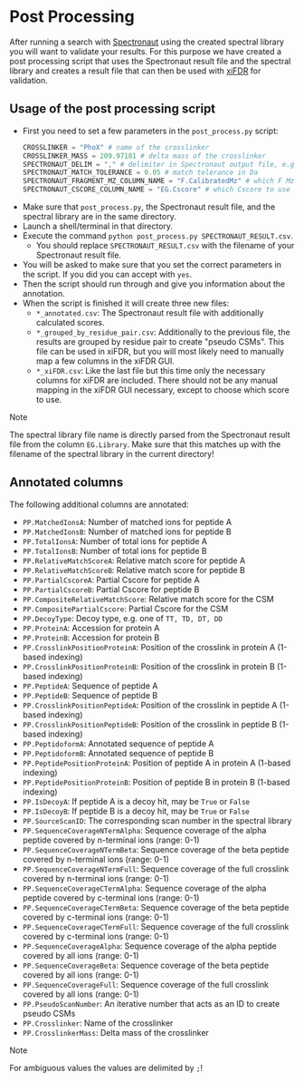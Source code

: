 # Post Processing

After running a search with [Spectronaut](https://biognosys.com/software/spectronaut/)
using the created spectral library you will want to validate your results. For
this purpose we have created a post processing script that uses the Spectronaut
result file and the spectral library and creates a result file that can then be
used with [xiFDR](https://www.rappsilberlab.org/software/xifdr/) for validation.

## Usage of the post processing script

- First you need to set a few parameters in the `post_process.py` script:
  ```python
  CROSSLINKER = "PhoX" # name of the crosslinker
  CROSSLINKER_MASS = 209.97181 # delta mass of the crosslinker
  SPECTRONAUT_DELIM = "," # delimiter in Spectronaut output file, e.g. "," for comma delimited files, "\t" for tab delimited files
  SPECTRONAUT_MATCH_TOLERANCE = 0.05 # match tolerance in Da
  SPECTRONAUT_FRAGMENT_MZ_COLUMN_NAME = "F.CalibratedMz" # which F Mz to use for matching
  SPECTRONAUT_CSCORE_COLUMN_NAME = "EG.Cscore" # which Cscore to use for re-soring
  ```
- Make sure that `post_process.py`, the Spectronaut result file, and the spectral
  library are in the same directory.
- Launch a shell/terminal in that directory.
- Execute the command `python post_process.py SPECTRONAUT_RESULT.csv`.
  - You should replace `SPECTRONAUT_RESULT.csv` with the filename of your
    Spectronaut result file.
- You will be asked to make sure that you set the correct parameters in the
  script. If you did you can accept with `yes`.
- Then the script should run through and give you information about the annotation.
- When the script is finished it will create three new files:
  - `*_annotated.csv`: The Spectronaut result file with additionally calculated scores.
  - `*_grouped_by_residue_pair.csv`: Additionally to the previous file, the results
    are grouped by residue pair to create "pseudo CSMs". This file can be used in
    xiFDR, but you will most likely need to manually map a few columns in the xiFDR
    GUI.
  - `*_xiFDR.csv`: Like the last file but this time only the necessary columns for
    xiFDR are included. There should not be any manual mapping in the xiFDR GUI
    necessary, except to choose which score to use.

> [!Note]
> The spectral library file name is directly parsed from the Spectronaut result
> file from the column `EG.Library`. Make sure that this matches up with the
> filename of the spectral library in the current directory!

## Annotated columns

The following additional columns are annotated:
- `PP.MatchedIonsA`: Number of matched ions for peptide A
- `PP.MatchedIonsB`: Number of matched ions for peptide B
- `PP.TotalIonsA`: Number of total ions for peptide A
- `PP.TotalIonsB`: Number of total ions for peptide B
- `PP.RelativeMatchScoreA`: Relative match score for peptide A
- `PP.RelativeMatchScoreB`: Relative match score for peptide B
- `PP.PartialCscoreA`: Partial Cscore for peptide A
- `PP.PartialCscoreB`: Partial Cscore for peptide B
- `PP.CompositeRelativeMatchScore`: Relative match score for the CSM
- `PP.CompositePartialCscore`: Partial Cscore for the CSM
- `PP.DecoyType`: Decoy type, e.g. one of `TT, TD, DT, DD`
- `PP.ProteinA`: Accession for protein A
- `PP.ProteinB`: Accession for protein B
- `PP.CrosslinkPositionProteinA`: Position of the crosslink in protein A (1-based indexing)
- `PP.CrosslinkPositionProteinB`: Position of the crosslink in protein B (1-based indexing)
- `PP.PeptideA`: Sequence of peptide A
- `PP.PeptideB`: Sequence of peptide B
- `PP.CrosslinkPositionPeptideA`: Position of the crosslink in peptide A (1-based indexing)
- `PP.CrosslinkPositionPeptideB`: Position of the crosslink in peptide B (1-based indexing)
- `PP.PeptidoformA`: Annotated sequence of peptide A
- `PP.PeptidoformB`: Annotated sequence of peptide B
- `PP.PeptidePositionProteinA`: Position of peptide A in protein A (1-based indexing)
- `PP.PeptidePositionProteinB`: Position of peptide B in protein B (1-based indexing)
- `PP.IsDecoyA`: If peptide A is a decoy hit, may be `True` or `False`
- `PP.IsDecoyB`: If peptide B is a decoy hit, may be `True` or `False`
- `PP.SourceScanID`: The corresponding scan number in the spectral library
- `PP.SequenceCoverageNTermAlpha`: Sequence coverage of the alpha peptide covered by n-terminal ions (range: 0-1)
- `PP.SequenceCoverageNTermBeta`: Sequence coverage of the beta peptide covered by n-terminal ions (range: 0-1)
- `PP.SequenceCoverageNTermFull`: Sequence coverage of the full crosslink covered by n-terminal ions (range: 0-1)
- `PP.SequenceCoverageCTermAlpha`: Sequence coverage of the alpha peptide covered by c-terminal ions (range: 0-1)
- `PP.SequenceCoverageCTermBeta`: Sequence coverage of the beta peptide covered by c-terminal ions (range: 0-1)
- `PP.SequenceCoverageCTermFull`: Sequence coverage of the full crosslink covered by c-terminal ions (range: 0-1)
- `PP.SequenceCoverageAlpha`: Sequence coverage of the alpha peptide covered by all ions (range: 0-1)
- `PP.SequenceCoverageBeta`: Sequence coverage of the beta peptide covered by all ions (range: 0-1)
- `PP.SequenceCoverageFull`: Sequence coverage of the full crosslink covered by all ions (range: 0-1)
- `PP.PseudoScanNumber`: An iterative number that acts as an ID to create pseudo CSMs
- `PP.Crosslinker`: Name of the crosslinker
- `PP.CrosslinkerMass`: Delta mass of the crosslinker

> [!Note]
> For ambiguous values the values are delimited by `;`!
